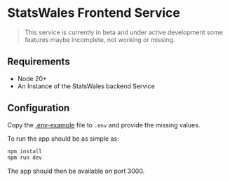 # StatsWales Frontend Service

> This service is currently in beta and under active development
> some features maybe incomplete, not working or missing.

## Requirements

-   Node 20+
-   An Instance of the StatsWales backend Service

## Configuration

Copy the [.env-example](.env-example) file to `.env` and provide the missing values.

To run the app should be as simple as:

```bash
npm install
npm run dev
```

The app should then be available on port 3000.
